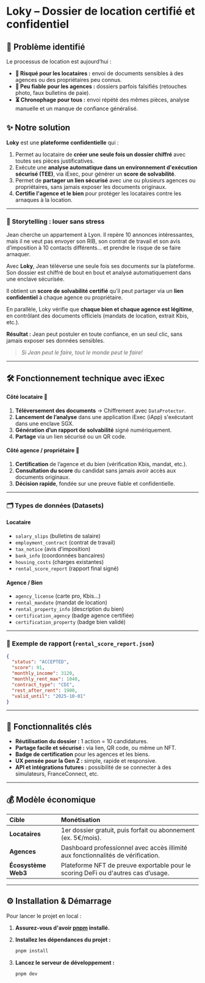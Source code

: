 # Loky – Dossier de location certifié et confidentiel

## 🎯 Problème identifié

Le processus de location est aujourd’hui :

  * **🚨 Risqué pour les locataires :** envoi de documents sensibles à des agences ou des propriétaires peu connus.
  * **🤔 Peu fiable pour les agences :** dossiers parfois falsifiés (retouches photo, faux bulletins de paie).
  * **⏳ Chronophage pour tous :** envoi répété des mêmes pièces, analyse manuelle et un manque de confiance généralisé.

## ✨ Notre solution

**Loky** est une **plateforme confidentielle** qui :

1.  Permet au locataire de **créer une seule fois un dossier chiffré** avec toutes ses pièces justificatives.
2.  Exécute une **analyse automatique dans un environnement d'exécution sécurisé (TEE)**, via iExec, pour générer un **score de solvabilité**.
3.  Permet de **partager un lien sécurisé** avec une ou plusieurs agences ou propriétaires, sans jamais exposer les documents originaux.
4.  **Certifie l'agence et le bien** pour protéger les locataires contre les arnaques à la location.

-----

### 📖 Storytelling : louer sans stress

Jean cherche un appartement à Lyon. Il repère 10 annonces intéressantes, mais il ne veut pas envoyer son RIB, son contrat de travail et son avis d’imposition à 10 contacts différents… et prendre le risque de se faire arnaquer.

Avec **Loky**, Jean téléverse une seule fois ses documents sur la plateforme. Son dossier est chiffré de bout en bout et analysé automatiquement dans une enclave sécurisée.

Il obtient un **score de solvabilité certifié** qu’il peut partager via un **lien confidentiel** à chaque agence ou propriétaire.

En parallèle, Loky vérifie que **chaque bien et chaque agence est légitime**, en contrôlant des documents officiels (mandats de location, extrait Kbis, etc.).

**Résultat :** Jean peut postuler en toute confiance, en un seul clic, sans jamais exposer ses données sensibles.

> *Si Jean peut le faire, tout le monde peut le faire!*

-----

## 🛠️ Fonctionnement technique avec iExec

#### Côté locataire 👤

1.  **Téléversement des documents** → Chiffrement avec `DataProtector`.
2.  **Lancement de l’analyse** dans une application iExec (iApp) s'exécutant dans une enclave SGX.
3.  **Génération d’un rapport de solvabilité** signé numériquement.
4.  **Partage** via un lien sécurisé ou un QR code.

#### Côté agence / propriétaire 🏢

1.  **Certification** de l’agence et du bien (vérification Kbis, mandat, etc.).
2.  **Consultation du score** du candidat sans jamais avoir accès aux documents originaux.
3.  **Décision rapide**, fondée sur une preuve fiable et confidentielle.

-----

### 🗂️ Types de données (Datasets)

#### Locataire

  * `salary_slips` (bulletins de salaire)
  * `employment_contract` (contrat de travail)
  * `tax_notice` (avis d’imposition)
  * `bank_info` (coordonnées bancaires)
  * `housing_costs` (charges existantes)
  * `rental_score_report` (rapport final signé)

#### Agence / Bien

  * `agency_license` (carte pro, Kbis…)
  * `rental_mandate` (mandat de location)
  * `rental_property_info` (description du bien)
  * `certification_agency` (badge agence certifiée)
  * `certification_property` (badge bien validé)

-----

### 📄 Exemple de rapport (`rental_score_report.json`)

```json
{
  "status": "ACCEPTED",
  "score": 91,
  "monthly_income": 3120,
  "monthly_rent_max": 1040,
  "contract_type": "CDI",
  "rest_after_rent": 1900,
  "valid_until": "2025-10-01"
}
```

-----

## 🚀 Fonctionnalités clés

  * **Réutilisation du dossier :** 1 action = 10 candidatures.
  * **Partage facile et sécurisé :** via lien, QR code, ou même un NFT.
  * **Badge de certification** pour les agences et les biens.
  * **UX pensée pour la Gen Z :** simple, rapide et responsive.
  * **API et intégrations futures :** possibilité de se connecter à des simulateurs, FranceConnect, etc.

-----

## 💰 Modèle économique

| Cible              | Monétisation                                                                     |
| :----------------- | :------------------------------------------------------------------------------- |
| **Locataires** | 1er dossier gratuit, puis forfait ou abonnement (ex. 5€/mois).                   |
| **Agences** | Dashboard professionnel avec accès illimité aux fonctionnalités de vérification. |
| **Écosystème Web3** | Plateforme NFT de preuve exportable pour le scoring DeFi ou d'autres cas d’usage.  |

-----

## ⚙️ Installation & Démarrage

Pour lancer le projet en local :

1.  **Assurez-vous d'avoir [pnpm](https://pnpm.io/fr/installation) installé.**

2.  **Installez les dépendances du projet :**

    ```bash
    pnpm install
    ```

3.  **Lancez le serveur de développement :**

    ```bash
    pnpm dev
    ```



